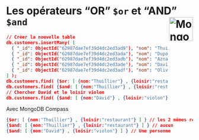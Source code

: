 # **Les opérateurs “OR” `$or` et “AND” `$and`** <a href="../../"> <img src="https://github.com/MiKL5/devWeb/raw/master/Assets/Images/mongodb-ar21.svg" alt="MongoDB" align="right" height="64px"> </a>
```json
// Créer la nouvelle table
db.customers.insertMany( [
  { "_id": ObjectId("62987dae7ef39d4dc2ed3ad9"), "nom": "Thuillier", "age": 18, "loisir": ["musique", "football"] },
  { "_id": ObjectId("62987dae7ef39d4dc2ed3ada"), "nom": "Dupond", "age": 20, "loisir": ["gym", "restaurant"] },
  { "_id": ObjectId("62987dae7ef39d4dc2ed3adb"), "nom": "Aznavour", "age": 50, "loisir": ["running", "ecologie"] },
  { "_id": ObjectId("62987dae7ef39d4dc2ed3ade"), "nom": "David", "age": 47, "loisir": ["voiture", "violon"] },
  { "_id": ObjectId("62987dae7ef39d4dc2ed3adf"), "nom": "Olivier", "age": 59, "loisir": ["escalade", "violon"] }
] );
db.customers.find( {$or: [ {nom:"Thuillier"} , {loisir:"restaurant"} ] } ); // retourne 2 documents
db.customers.find( {$and: [ {nom:"Thuillier"} , {loisir:"restaurant"} ] } ); // aucun documents
// Chercher David et le loisir violon
db.customers.find( {$and: [ {nom:"David"} , {loisir:"violon"} ] } , {_id:0} ); // 1 personne

```
Avec MongoDB Compass
```json
{$or: [ {nom:"Thuillier"} , {loisir:"restaurant"} ] } // les 2 mêmes résultats
{$and: [ {nom:"Thuillier"} , {loisir:"restaurant"} ] } // aucun
{$and: [ {nom:"David"} , {loisir:"violon"} ] } // Une personne
```